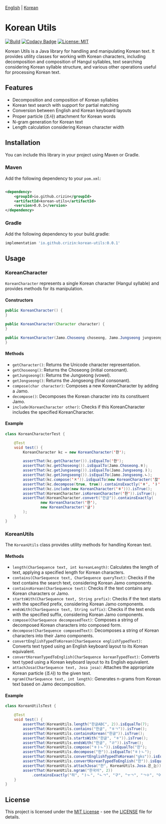 [English](README.md) | [Korean](README.ko.md)

# Korean Utils

[![Build](https://github.com/crizin/korean-utils/actions/workflows/build.yml/badge.svg)](https://github.com/crizin/korean-utils/actions)
[![Codacy Badge](https://app.codacy.com/project/badge/Grade/274ee8e6cb014384b35cc6e4a3b82718)](https://app.codacy.com/gh/crizin/korean-utils/dashboard?utm_source=gh&utm_medium=referral&utm_content=&utm_campaign=Badge_grade)
[![License: MIT](https://img.shields.io/github/license/crizin/korean-utils)](https://opensource.org/licenses/MIT)

Korean Utils is a Java library for handling and manipulating Korean text. It provides utility classes for working with Korean characters,
including decomposition and composition of Hangul syllables, text searching considering Korean syllable structure,
and various other operations useful for processing Korean text.

## Features

- Decomposition and composition of Korean syllables
- Korean text search with support for partial matching
- Conversion between English and Korean keyboard layouts
- Proper particle (조사) attachment for Korean words
- N-gram generation for Korean text
- Length calculation considering Korean character width

## Installation

You can include this library in your project using Maven or Gradle.

### Maven

Add the following dependency to your `pom.xml`:

```xml

<dependency>
    <groupId>io.github.crizin</groupId>
    <artifactId>korean-utils</artifactId>
    <version>0.0.1</version>
</dependency>
```

### Gradle

Add the following dependency to your build.gradle:

```groovy
implementation 'io.github.crizin:korean-utils:0.0.1'
```

## Usage

### KoreanCharacter

`KoreanCharacter` represents a single Korean character (Hangul syllable) and provides methods for its manipulation.

#### Constructors

```java
public KoreanCharacter() {
}

public KoreanCharacter(Character character) {
}

public KoreanCharacter(Jamo.Choseong choseong, Jamo.Jungseong jungseong, Jamo.Jongseong jongseong) {
}
```

#### Methods

- `getCharacter()`: Returns the Unicode character representation.
- `getChoseong()`: Returns the Choseong (initial consonant).
- `getJungseong()`: Returns the Jungseong (vowel).
- `getJongseong()`: Returns the Jongseong (final consonant).
- `compose(char character)`: Composes a new KoreanCharacter by adding a Jamo.
- `decompose()`: Decomposes the Korean character into its constituent Jamo.
- `include(KoreanCharacter other)`: Checks if this KoreanCharacter includes the specified KoreanCharacter.

#### Example

```java
class KoreanCharacterTest {

    @Test
    void test() {
        KoreanCharacter kc = new KoreanCharacter('한');

        assertThat(kc.getCharacter()).isEqualTo('한');
        assertThat(kc.getChoseong()).isEqualTo(Jamo.Choseong.ㅎ);
        assertThat(kc.getJungseong()).isEqualTo(Jamo.Jungseong.ㅏ);
        assertThat(kc.getJongseong()).isEqualTo(Jamo.Jongseong.ㄴ);
        assertThat(kc.compose('ㅈ')).isEqualTo(new KoreanCharacter('핝'));
        assertThat(kc.decompose(true, true)).containsExactly('ㅎ', 'ㅏ', 'ㄴ');
        assertThat(kc.include(new KoreanCharacter('ㅎ'))).isTrue();
        assertThat(KoreanCharacter.isKoreanCharacter('한')).isTrue();
        assertThat(KoreanCharacter.convert("한글")).containsExactly(
                new KoreanCharacter('한'),
                new KoreanCharacter('글')
        );
    }
}
```

### KoreanUtils

The `KoreanUtils` class provides utility methods for handling Korean text.

#### Methods

- `length(CharSequence text, int koreanLength)`: Calculates the length of text, applying a specified length for Korean characters.
- `contains(CharSequence text, CharSequence queryText)`: Checks if the text contains the search text, considering Korean Jamo components.
- `containsKorean(CharSequence text)`: Checks if the text contains any Korean characters or Jamo.
- `startsWith(CharSequence text, String prefix)`: Checks if the text starts with the specified prefix, considering Korean Jamo components.
- `endsWith(CharSequence text, String suffix)`: Checks if the text ends with the specified suffix, considering Korean Jamo components.
- `compose(CharSequence decomposedText)`: Composes a string of decomposed Korean characters into composed form.
- `decompose(CharSequence composedText)`: Decomposes a string of Korean characters into their Jamo components.
- `convertEnglishTypedToKorean(CharSequence englishTypedText)`: Converts text typed using an English keyboard layout to its Korean equivalent.
- `convertKoreanTypedToEnglish(CharSequence koreanTypedText)`: Converts text typed using a Korean keyboard layout to its English equivalent.
- `attachJosa(CharSequence text, Josa josa)`: Attaches the appropriate Korean particle (조사) to the given text.
- `ngram(CharSequence text, int length)`: Generates n-grams from Korean text based on Jamo decomposition.

#### Example

```java
class KoreanUtilsTest {

    @Test
    void test() {
        assertThat(KoreanUtils.length("한글ABC", 2)).isEqualTo(7);
        assertThat(KoreanUtils.contains("한글", "ㅎㄱ")).isTrue();
        assertThat(KoreanUtils.containsKorean("한글")).isTrue();
        assertThat(KoreanUtils.startsWith("한글", "ㅎ")).isTrue();
        assertThat(KoreanUtils.endsWith("한글", "ㄹ")).isTrue();
        assertThat(KoreanUtils.compose("ㅎㅏㄴ")).isEqualTo("한");
        assertThat(KoreanUtils.decompose("한")).isEqualTo("ㅎㅏㄴ");
        assertThat(KoreanUtils.convertEnglishTypedToKorean("gks")).isEqualTo("한");
        assertThat(KoreanUtils.convertKoreanTypedToEnglish("한")).isEqualTo("gks");
        assertThat(KoreanUtils.attachJosa("한", KoreanUtils.Josa.은_는)).isEqualTo("한은");
        assertThat(KoreanUtils.ngram("한국어", 2))
            .containsExactly("하", "ㅏㄴ", "ㄴㄱ", "구", "ㅜㄱ", "ㄱㅇ", "어");
    }
}
```

## License

This project is licensed under the [MIT License](https://opensource.org/license/MIT) - see the [LICENSE](LICENSE) file for details.
